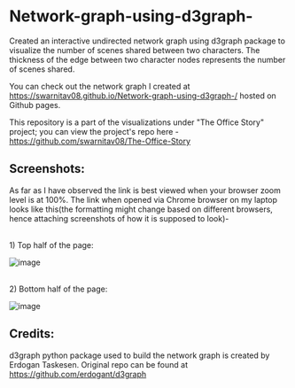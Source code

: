 # Network-graph-using-d3graph-
Created an interactive undirected network graph using d3graph package to visualize the number of scenes shared between two characters. The thickness of the edge between two character nodes represents the number of scenes shared.

You can check out the network graph I created at https://swarnitav08.github.io/Network-graph-using-d3graph-/ hosted on Github pages.

This repository is a part of the visualizations under "The Office Story" project; you can view the project's repo here - https://github.com/swarnitav08/The-Office-Story

## Screenshots:
As far as I have observed the link is best viewed when your browser zoom level is at 100%. The link when opened via Chrome browser on my laptop looks like this(the formatting might change based on different browsers, hence attaching screenshots of how it is supposed to look)-

<br>1) Top half of the page:</br>

![image](https://user-images.githubusercontent.com/50669059/99897296-494b1d80-2cbe-11eb-8eea-2b57fcb26070.png)


<br>2) Bottom half of the page:</br>

![image](https://user-images.githubusercontent.com/50669059/99897303-5cf68400-2cbe-11eb-844d-410f0062b275.png) 

## Credits:
d3graph python package used to build the network graph is created by Erdogan Taskesen. Original repo can be found at https://github.com/erdogant/d3graph
